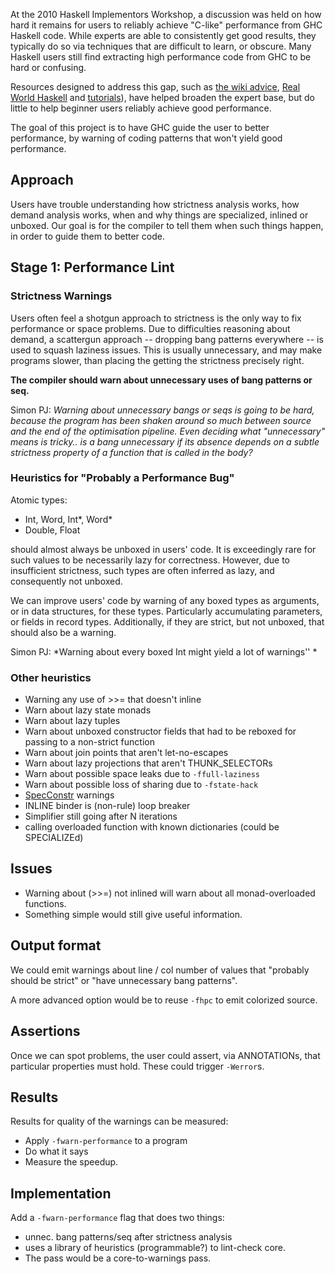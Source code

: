 
At the 2010 Haskell Implementors Workshop, a discussion was held on how hard it remains for users to reliably achieve "C-like" performance from GHC Haskell code. While experts are able to consistently get good results, they typically do so via techniques that are difficult to learn, or obscure. Many Haskell users still find extracting high performance code from GHC to be hard or confusing. 


Resources designed to address this gap, such as [the wiki advice](http://www.haskell.org/haskellwiki/Performance), [ Real World Haskell](http://book.realworldhaskell.org/read/profiling-and-optimization.html) and [ tutorials](http://blog.johantibell.com/2010/09/slides-from-my-high-performance-haskell.html)), have helped broaden the expert base, but do little to help beginner users reliably achieve good performance.


The goal of this project is to have GHC guide the user to better performance, by warning of coding patterns that won't yield good performance.

## Approach


Users have trouble understanding how strictness analysis works, how demand analysis works, when and why things are specialized, inlined or unboxed. Our goal is for the compiler to tell them when such things happen, in order to guide them to better code.

## Stage 1: Performance Lint

### Strictness Warnings


Users often feel a shotgun approach to strictness is the only way to fix performance or space problems. Due to difficulties reasoning about demand, a scattergun approach -- dropping bang patterns everywhere -- is used to squash laziness issues. This is usually unnecessary, and may make programs slower, than placing the getting the strictness precisely right.

**The compiler should warn about unnecessary uses of bang patterns or seq.**


Simon PJ: *Warning about unnecessary bangs or seqs is going to be hard, because the program has been shaken around so much between source and the end of the optimisation pipeline. Even deciding what "unnecessary" means is tricky.. is a bang unnecessary if its absence depends on a subtle
strictness property of a function that is called in the body?*

### Heuristics for "Probably a Performance Bug"


Atomic types:

- Int, Word, Int\*, Word\*
- Double, Float


should almost always be unboxed in users' code. It is exceedingly rare for such values to be necessarily lazy for correctness. However, due to insufficient strictness, such types are often inferred as lazy, and consequently not unboxed. 


We can improve users' code by warning of any boxed types as arguments, or in data structures, for these types. Particularly accumulating parameters, or fields in record types. Additionally, if they are strict, but not unboxed, that should also be a warning.


Simon PJ: *Warning about every boxed Int might yield a lot of warnings''
*

### Other heuristics

- Warning any use of \>\>= that doesn't inline
- Warn about lazy state monads
- Warn about lazy tuples
- Warn about unboxed constructor fields that had to be reboxed for passing to a non-strict function
- Warn about join points that aren't let-no-escapes
- Warn about lazy projections that aren't THUNK_SELECTORs
- Warn about possible space leaks due to `-ffull-laziness`
- Warn about possible loss of sharing due to `-fstate-hack`
- [SpecConstr](spec-constr) warnings
- INLINE binder is (non-rule) loop breaker
- Simplifier still going after N iterations
- calling overloaded function with known dictionaries (could be SPECIALIZEd)

## Issues

- Warning about (\>\>=) not inlined will warn about all monad-overloaded functions.
- Something simple would still give useful information.

## Output format


We could emit warnings about line / col number of values that "probably should be strict" or "have unnecessary bang patterns".


A more advanced option would be to reuse `-fhpc` to emit colorized source.

## Assertions


Once we can spot problems, the user could assert, via ANNOTATIONs, that particular properties must hold. These could trigger `-Werror`s.

## Results


Results for quality of the warnings can be measured:

- Apply `-fwarn-performance` to a program
- Do what it says
- Measure the speedup.

## Implementation


Add a `-fwarn-performance` flag that does two things:
  

- unnec. bang patterns/seq after strictness analysis
- uses a library of heuristics (programmable?) to lint-check core.
- The pass would be a core-to-warnings pass.
